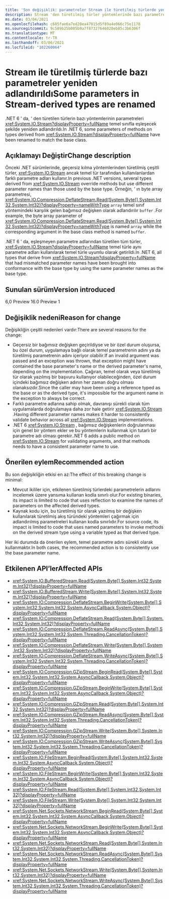 ```yaml
---
title: 'Son değişiklik: parametreler Stream ile türetilmiş türlerde yeniden adlandırıldı'
description: Stream 'den türetilmiş türler yöntemlerinde bazı parametre adlarının değiştirildiği çekirdek .NET kitaplıklarında .NET 6,0 'in son değişikliği hakkında bilgi edinin.
ms.date: 03/04/2021
ms.openlocfilehash: c685fae6a7ed20ea47815d5f89a4e066c75e1178
ms.sourcegitcommit: 9c589b25b005b9a7f87327646020eb85c3b6306f
ms.translationtype: MT
ms.contentlocale: tr-TR
ms.lasthandoff: 03/06/2021
ms.locfileid: "102260064"
---
```

# <a name="some-parameters-in-stream-derived-types-are-renamed"></a><span data-ttu-id="1e44a-103">Stream ile türetilmiş türlerde bazı parametreler yeniden adlandırıldı</span><span class="sxs-lookup"><span data-stu-id="1e44a-103">Some parameters in Stream-derived types are renamed</span></span>

<span data-ttu-id="1e44a-104">.NET 6 ' da, ' den türetilen türlerin bazı yöntemlerinin parametreleri <xref:System.IO.Stream?displayProperty=fullName> temel sınıfla eşleşecek şekilde yeniden adlandırıldı.</span><span class="sxs-lookup"><span data-stu-id="1e44a-104">In .NET 6, some parameters of methods on types derived from <xref:System.IO.Stream?displayProperty=fullName> have been renamed to match the base class.</span></span>

## <a name="change-description"></a><span data-ttu-id="1e44a-105">Açıklamayı Değiştir</span><span class="sxs-lookup"><span data-stu-id="1e44a-105">Change description</span></span>

<span data-ttu-id="1e44a-106">Önceki .NET sürümlerinde, geçersiz kılma yöntemlerinden türetilmiş çeşitli türler, <xref:System.IO.Stream> ancak temel tür tarafından kullanılanlardan farklı parametre adları kullanır.</span><span class="sxs-lookup"><span data-stu-id="1e44a-106">In previous .NET versions, several types derived from <xref:System.IO.Stream> override methods but use different parameter names than those used by the base type.</span></span> <span data-ttu-id="1e44a-107">Örneğin, ' ın byte array parametresi, <xref:System.IO.Compression.DeflateStream.Read(System.Byte[],System.Int32,System.Int32)?displayProperty=nameWithType> `array` temel sınıf yöntemindeki karşılık gelen bağımsız değişken olarak adlandırılır `buffer` .</span><span class="sxs-lookup"><span data-stu-id="1e44a-107">For example, the byte array parameter of <xref:System.IO.Compression.DeflateStream.Read(System.Byte[],System.Int32,System.Int32)?displayProperty=nameWithType> is named `array` while the corresponding argument in the base class method is named `buffer`.</span></span>

<span data-ttu-id="1e44a-108">.NET 6 ' da, eşleşmeyen parametre adlarından türetilen tüm türler, <xref:System.IO.Stream?displayProperty=fullName> temel türle aynı parametre adları kullanılarak temel türle uyumlu olarak getirildi.</span><span class="sxs-lookup"><span data-stu-id="1e44a-108">In .NET 6, all types that derive from <xref:System.IO.Stream?displayProperty=fullName> that had mismatched parameter names have been brought into conformance with the base type by using the same parameter names as the base type.</span></span>

## <a name="version-introduced"></a><span data-ttu-id="1e44a-109">Sunulan sürüm</span><span class="sxs-lookup"><span data-stu-id="1e44a-109">Version introduced</span></span>

<span data-ttu-id="1e44a-110">6,0 Preview 1</span><span class="sxs-lookup"><span data-stu-id="1e44a-110">6.0 Preview 1</span></span>

## <a name="reason-for-change"></a><span data-ttu-id="1e44a-111">Değişiklik nedeni</span><span class="sxs-lookup"><span data-stu-id="1e44a-111">Reason for change</span></span>

<span data-ttu-id="1e44a-112">Değişikliğin çeşitli nedenleri vardır:</span><span class="sxs-lookup"><span data-stu-id="1e44a-112">There are several reasons for the change:</span></span>

- <span data-ttu-id="1e44a-113">Geçersiz bir bağımsız değişken geçirildiyse ve bir özel durum oluşursa, bu özel durum, uygulamaya bağlı olarak temel parametrenin adını ya da türetilmiş parametrenin adını içeriyor olabilir.</span><span class="sxs-lookup"><span data-stu-id="1e44a-113">If an invalid argument was passed and an exception was thrown, that exception might have contained the base parameter's name or the derived parameter's name, depending on the implementation.</span></span> <span data-ttu-id="1e44a-114">Çağıran, temel olarak veya türetilmiş tür olarak yazılmış bir başvuru kullanıyor olabileceğinden, özel durum içindeki bağımsız değişken adının her zaman doğru olması olanaksızdır.</span><span class="sxs-lookup"><span data-stu-id="1e44a-114">Since the caller may have been using a reference typed as the base or as the derived type, it's impossible for the argument name in the exception to always be correct.</span></span>
- <span data-ttu-id="1e44a-115">Farklı parametre adlarına sahip olmak, davranışı sürekli olarak tüm uygulamalarda doğrulamaya daha zor hale getirir <xref:System.IO.Stream> .</span><span class="sxs-lookup"><span data-stu-id="1e44a-115">Having different parameter names makes it harder to consistently validate behavior across all <xref:System.IO.Stream> implementations.</span></span>
- <span data-ttu-id="1e44a-116">.NET 6 <xref:System.IO.Stream> , bağımsız değişkenlerin doğrulanması için genel bir yöntem ekler ve bu yöntemlerin kullanmak için tutarlı bir parametre adı olması gerekir.</span><span class="sxs-lookup"><span data-stu-id="1e44a-116">.NET 6 adds a public method on <xref:System.IO.Stream> for validating arguments, and that methods needs to have a consistent parameter name to use.</span></span>

## <a name="recommended-action"></a><span data-ttu-id="1e44a-117">Önerilen eylem</span><span class="sxs-lookup"><span data-stu-id="1e44a-117">Recommended action</span></span>

<span data-ttu-id="1e44a-118">Bu son değişikliğin etkisi en az:</span><span class="sxs-lookup"><span data-stu-id="1e44a-118">The effect of this breaking change is minimal:</span></span>

- <span data-ttu-id="1e44a-119">Mevcut ikililer için, etkilenen türetilmiş türlerdeki parametrelerin adlarını incelemek üzere yansıma kullanan kodla sınırlı olur.</span><span class="sxs-lookup"><span data-stu-id="1e44a-119">For existing binaries, its impact is limited to code that uses reflection to examine the names of parameters on the affected derived types.</span></span>
- <span data-ttu-id="1e44a-120">Kaynak kodu için, bu türetilmiş tür olarak yazılmış bir değişken kullanılarak türetilmiş akış türündeki yöntemleri çağırmak için adlandırılmış parametreleri kullanan kodla sınırlıdır.</span><span class="sxs-lookup"><span data-stu-id="1e44a-120">For source code, its impact is limited to code that uses named parameters to invoke methods on the derived stream type using a variable typed as that derived type.</span></span>

<span data-ttu-id="1e44a-121">Her iki durumda da önerilen eylem, temel parametre adını sürekli olarak kullanmaktır.</span><span class="sxs-lookup"><span data-stu-id="1e44a-121">In both cases, the recommended action is to consistently use the base parameter name.</span></span>

## <a name="affected-apis"></a><span data-ttu-id="1e44a-122">Etkilenen API’ler</span><span class="sxs-lookup"><span data-stu-id="1e44a-122">Affected APIs</span></span>

- <xref:System.IO.BufferedStream.Read(System.Byte[],System.Int32,System.Int32)?displayProperty=fullName>
- <xref:System.IO.BufferedStream.Write(System.Byte[],System.Int32,System.Int32)?displayProperty=fullName>
- <xref:System.IO.Compression.DeflateStream.BeginWrite(System.Byte[],System.Int32,System.Int32,System.AsyncCallback,System.Object)?displayProperty=fullName>
- <xref:System.IO.Compression.DeflateStream.Read(System.Byte[],System.Int32,System.Int32)?displayProperty=fullName>
- <xref:System.IO.Compression.DeflateStream.ReadAsync(System.Byte[],System.Int32,System.Int32,System.Threading.CancellationToken)?displayProperty=fullName>
- <xref:System.IO.Compression.DeflateStream.Write(System.Byte[],System.Int32,System.Int32)?displayProperty=fullName>
- <xref:System.IO.Compression.DeflateStream.WriteAsync(System.Byte[],System.Int32,System.Int32,System.Threading.CancellationToken)?displayProperty=fullName>
- <xref:System.IO.Compression.GZipStream.BeginRead(System.Byte[],System.Int32,System.Int32,System.AsyncCallback,System.Object)?displayProperty=fullName>
- <xref:System.IO.Compression.GZipStream.BeginWrite(System.Byte[],System.Int32,System.Int32,System.AsyncCallback,System.Object)?displayProperty=fullName>
- <xref:System.IO.Compression.GZipStream.Read(System.Byte[],System.Int32,System.Int32)?displayProperty=fullName>
- <xref:System.IO.Compression.GZipStream.ReadAsync(System.Byte[],System.Int32,System.Int32,System.Threading.CancellationToken)?displayProperty=fullName>
- <xref:System.IO.Compression.GZipStream.Write(System.Byte[],System.Int32,System.Int32)?displayProperty=fullName>
- <xref:System.IO.Compression.GZipStream.WriteAsync(System.Byte[],System.Int32,System.Int32,System.Threading.CancellationToken)?displayProperty=fullName>
- <xref:System.IO.FileStream.BeginRead(System.Byte[],System.Int32,System.Int32,System.AsyncCallback,System.Object)?displayProperty=fullName>
- <xref:System.IO.FileStream.BeginWrite(System.Byte[],System.Int32,System.Int32,System.AsyncCallback,System.Object)?displayProperty=fullName>
- <xref:System.IO.FileStream.Read(System.Byte[],System.Int32,System.Int32)?displayProperty=fullName>
- <xref:System.IO.FileStream.Write(System.Byte[],System.Int32,System.Int32)?displayProperty=fullName>
- <xref:System.Net.Sockets.NetworkStream.BeginRead(System.Byte[],System.Int32,System.Int32,System.AsyncCallback,System.Object)?displayProperty=fullName>
- <xref:System.Net.Sockets.NetworkStream.BeginWrite(System.Byte[],System.Int32,System.Int32,System.AsyncCallback,System.Object)?displayProperty=fullName>
- <xref:System.Net.Sockets.NetworkStream.Read(System.Byte[],System.Int32,System.Int32)?displayProperty=fullName>
- <xref:System.Net.Sockets.NetworkStream.ReadAsync(System.Byte[],System.Int32,System.Int32,System.Threading.CancellationToken)?displayProperty=fullName>
- <xref:System.Net.Sockets.NetworkStream.Write(System.Byte[],System.Int32,System.Int32)?displayProperty=fullName>
- <xref:System.Net.Sockets.NetworkStream.WriteAsync(System.Byte[],System.Int32,System.Int32,System.Threading.CancellationToken)?displayProperty=fullName>

<!--

### Category

Core .NET libraries

### Affected APIs

- `M:System.IO.Compression.DeflateStream.BeginWrite(System.Byte[],System.Int32,System.Int32,System.AsyncCallback,System.Object)`
- `M:System.IO.Compression.DeflateStream.Read(System.Byte[],System.Int32,System.Int32)`
- `M:System.IO.Compression.DeflateStream.ReadAsync(System.Byte[],System.Int32,System.Int32,System.Threading.CancellationToken)`
- `M:System.IO.Compression.DeflateStream.Write(System.Byte[],System.Int32,System.Int32)`
- `M:System.IO.Compression.DeflateStream.WriteAsync(System.Byte[],System.Int32,System.Int32,System.Threading.CancellationToken)`
- `M:System.IO.Compression.GZipStream.BeginRead(System.Byte[],System.Int32,System.Int32,System.AsyncCallback,System.Object)`
- `M:System.IO.Compression.GZipStream.BeginWrite(System.Byte[],System.Int32,System.Int32,System.AsyncCallback,System.Object)`
- `M:System.IO.Compression.GZipStream.Read(System.Byte[],System.Int32,System.Int32)`
- `M:System.IO.Compression.GZipStream.ReadAsync(System.Byte[],System.Int32,System.Int32,System.Threading.CancellationToken)`
- `M:System.IO.Compression.GZipStream.Write(System.Byte[],System.Int32,System.Int32)`
- `M:System.IO.Compression.GZipStream.WriteAsync(System.Byte[],System.Int32,System.Int32,System.Threading.CancellationToken)`
- `M:System.IO.BufferedStream.Read(System.Byte[],System.Int32,System.Int32)`
- `M:System.IO.BufferedStream.Write(System.Byte[],System.Int32,System.Int32)`
- `M:System.IO.FileStream.BeginRead(System.Byte[],System.Int32,System.Int32,System.AsyncCallback,System.Object)`
- `M:System.IO.FileStream.BeginWrite(System.Byte[],System.Int32,System.Int32,System.AsyncCallback,System.Object)`
- `M:System.IO.FileStream.Read(System.Byte[],System.Int32,System.Int32)`
- `M:System.IO.FileStream.Write(System.Byte[],System.Int32,System.Int32)`
- `M:System.Net.Sockets.NetworkStream.BeginRead(System.Byte[],System.Int32,System.Int32,System.AsyncCallback,System.Object)`
- `M:System.Net.Sockets.NetworkStream.BeginWrite(System.Byte[],System.Int32,System.Int32,System.AsyncCallback,System.Object)`
- `M:System.Net.Sockets.NetworkStream.Read(System.Byte[],System.Int32,System.Int32)`
- `M:System.Net.Sockets.NetworkStream.ReadAsync(System.Byte[],System.Int32,System.Int32,System.Threading.CancellationToken)`
- `M:System.Net.Sockets.NetworkStream.Write(System.Byte[],System.Int32,System.Int32)`
- `M:System.Net.Sockets.NetworkStream.WriteAsync(System.Byte[],System.Int32,System.Int32,System.Threading.CancellationToken)`

-->
